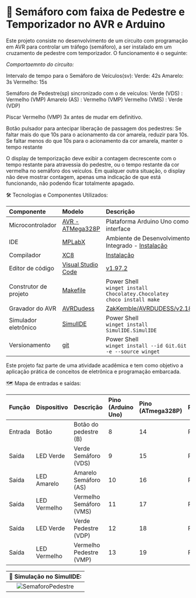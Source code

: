 # 🚦 Semáforo com faixa de Pedestre e Temporizador no AVR e Arduino
Este projeto consiste no desenvolvimento de um circuito com programação em AVR para controlar um tráfego (semáforo), a ser instalado em um cruzamento de pedestre com temporizador. O funcionamento é o seguinte:

*Comportaemnto do circuito:*

Intervalo de tempo para o Semáforo de Veículos(sv):
Verde: 42s
Amarelo: 3s
Vermelho: 15s

Semáforo de Pedestre(sp) sincronizado com o de veículos:
Verde (VDS) : Vermelho (VMP)
Amarelo (AS) : Vermelho (VMP)
Vermelho (VMS) : Verde (VDP)

Piscar Vermelho (VMP) 3x antes de mudar em definitivo.

Botão pulsador para antecipar liberação de passagem dos pedestres:
Se faltar mais do que 10s para o acionamento da cor amarela, reduzir para 10s.
Se faltar menos do que 10s para o acionamento da cor amarela, manter o tempo restante

O display de temporização deve exibir a contagem decrescente com o tempo restante para atravessia do pedestre, ou o tempo restante da cor vermelha no semáforo dos veículos.
Em qualquer outra situação, o display não deve mostrar contagem, apenas uma indicação de que está funcionando, não podendo ficar totalmente apagado.

🛠 Tecnologias e Componentes Utilizados:

| Componente            | Modelo                                                                                                                               | Descrição                                                                                                                                     |
| :-------------------- | :----------------------------------------------------------------------------------------------------------------------------------- | :-------------------------------------------------------------------------------------------------------------------------------------------- |
| Microcontrolador      | [AVR - ATMega328P](https://ww1.microchip.com/downloads/en/DeviceDoc/Atmel-7810-Automotive-Microcontrollers-ATmega328P_Datasheet.pdf) | Plataforma Arduino Uno como interface                                                                                                         |
| IDE                   | [MPLabX](https://www.microchip.com/en-us/tools-resources/develop/mplab-x-ide)                                                        | Ambiente de Desenvolvimento Integrado - [Instalação](https://developerhelp.microchip.com/xwiki/bin/view/software-tools/ides/x/install-guide/) |
| Compilador            | [XC8](https://www.microchip.com/en-us/tools-resources/develop/mplab-xc-compilers/xc8)                                                | [Instalação](https://developerhelp.microchip.com/xwiki/bin/view/software-tools/xc8/install/)                                                  |
| Editor de código      | [Visual Studio Code](https://code.visualstudio.com/)                                                                                | [v1.97.2](https://code.visualstudio.com/sha/download?build=stable&os=win32-x64-user)                         |
| Construtor de projeto | [Makefile](https://stackoverflow.com/questions/32127524/how-to-install-and-use-make-in-windows)                                      | Power Shell<br>`winget install Chocolatey.Chocolatey`<br>`choco install make`                                                                 |
| Gravador do AVR       | [AVRDudess](https://github.com/ZakKemble/AVRDUDESS/releases/tag/v2.18)                                                               | [ZakKemble/AVRDUDESS/v2.18](https://github.com/ZakKemble/AVRDUDESS/releases/download/v2.18/AVRDUDESS-2.18-setup.exe)                          |
| Simulador eletrônico  | [SimulIDE](https://simulide.com/p/downloads/)                                                                                        | Power Shell<br>`winget install SimulIDE.SimulIDE`                                                                                             |
| Versionamento         | [git](https://git-scm.com/downloads)                                                                                                 | Power Shell<br>`winget install --id Git.Git -e --source winget`                                                                               |

Este projeto faz parte de uma atividade acadêmica e tem como objetivo a aplicação prática de conceitos de eletrônica e programação embarcada.

🗺️ Mapa de entradas e saídas:

| Função  | Dispositivo       | Descrição               | Pino (Arduino Uno) | Pino (ATmega328P) | PORT |
| :------ | :---------------- | :-----------------------| :----------------- | :-----------------|:-----|
| Entrada | Botão             | Botão do pedestre (B)   | 8                  | 14                | PB0  |
| Saída   | LED Verde         | Verde Semáforo (VDS)    | 9                  | 15                | PB1  |
| Saída   | LED Amarelo       | Amarelo Semáforo (AS)   | 10                 | 16                | PB2  |
| Saída   | LED Vermelho      | Vermelho Semáforo (VMS) | 11                 | 17                | PB3  |
| Saída   | LED Verde         | Verde Pedestre    (VDP) | 12                 | 18                | PB4  |
| Saída   | LED Vermelho      | Vermelho Pedestre (VMP) | 13                 | 19                | PB5  |



| 🚦 Simulação no SimulIDE: |
|:----------------------------------------------------------------:|
| ![SemaforoPedestre](SemaforoPedestre.gif)                                   |
